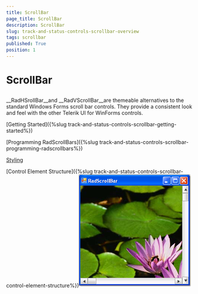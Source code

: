 ```yaml
---
title: ScrollBar
page_title: ScrollBar
description: ScrollBar
slug: track-and-status-controls-scrollbar-overview
tags: scrollbar
published: True
position: 1
---
```


# ScrollBar



## 

__RadHSrollBar__and __RadVScrollBar__are themeable alternatives to the standard Windows Forms
          scroll bar controls. They provide a consistent look and feel with the other Telerik UI for WinForms controls.
        

[Getting Started]({%slug track-and-status-controls-scrollbar-getting-started%})

[Programming RadScrollBars]({%slug track-and-status-controls-scrollbar-programming-radscrollbars%})

[Styling](472282FC-8DFB-4ED7-8164-C60A53E690E8)

[Control Element Structure]({%slug track-and-status-controls-scrollbar-control-element-structure%})![track-and-status-controls-scrollbar-overview 001](images/track-and-status-controls-scrollbar-overview001.png)
